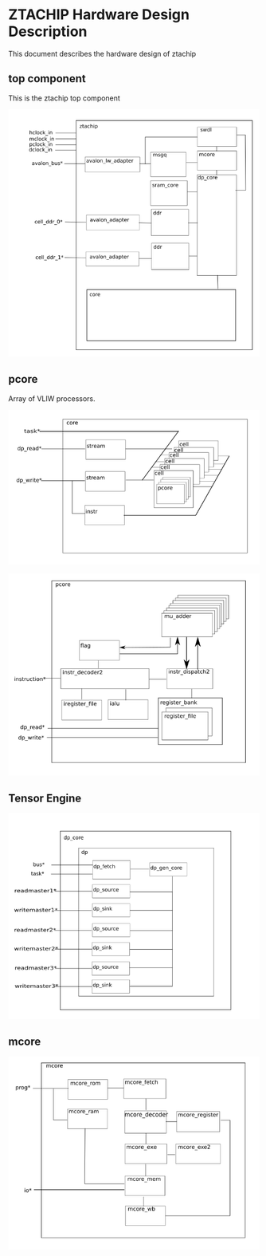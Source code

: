 # ZTACHIP Hardware Design Description

This document describes the hardware design of ztachip

## top component

This is the ztachip top component

![top](images/top.png)

## pcore 

Array of VLIW processors.

![core](images/core.png)

![pcore](images/pcore.png)

## Tensor Engine

![tensor engine](images/dp_core.png)

## mcore 

![mcore](images/mcore.png)


